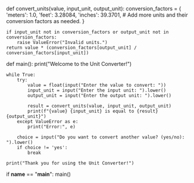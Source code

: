 def convert_units(value, input_unit, output_unit):
    conversion_factors = {
        'meters': 1.0,
        'feet': 3.28084,
        'inches': 39.3701,
        # Add more units and their conversion factors as needed.
    }

    if input_unit not in conversion_factors or output_unit not in conversion_factors:
        raise ValueError("Invalid units.")
    return value * (conversion_factors[output_unit] / conversion_factors[input_unit])


def main():
    print("Welcome to the Unit Converter!")
    
    while True:
        try:
            value = float(input("Enter the value to convert: "))
            input_unit = input("Enter the input unit: ").lower()
            output_unit = input("Enter the output unit: ").lower()

            result = convert_units(value, input_unit, output_unit)
            print(f"{value} {input_unit} is equal to {result} {output_unit}")
        except ValueError as e:
            print("Error:", e)

        choice = input("Do you want to convert another value? (yes/no): ").lower()
        if choice != 'yes':
            break

    print("Thank you for using the Unit Converter!")

if __name__ == "__main__":
    main()
